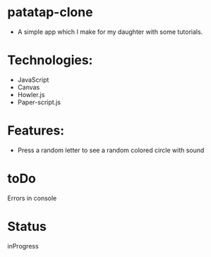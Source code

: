 # patatap-clone
- A simple app which I make for my daughter with some tutorials.
  

# Technologies: 
- JavaScript
- Canvas
- Howler.js
- Paper-script.js

# Features:

- Press a random letter to see a random colored circle with sound

# toDo
Errors in console
# Status
inProgress

